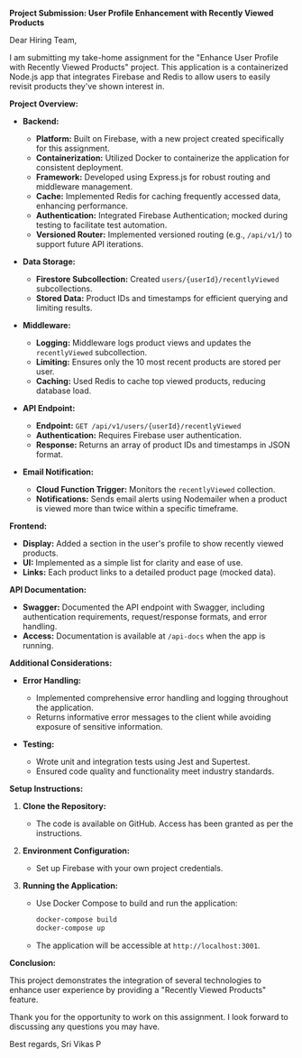 **Project Submission: User Profile Enhancement with Recently Viewed Products**

Dear Hiring Team,

I am submitting my take-home assignment for the "Enhance User Profile with Recently Viewed Products" project. This application is a containerized Node.js app that integrates Firebase and Redis to allow users to easily revisit products they've shown interest in.

**Project Overview:**

- **Backend:**
  - **Platform:** Built on Firebase, with a new project created specifically for this assignment.
  - **Containerization:** Utilized Docker to containerize the application for consistent deployment.
  - **Framework:** Developed using Express.js for robust routing and middleware management.
  - **Cache:** Implemented Redis for caching frequently accessed data, enhancing performance.
  - **Authentication:** Integrated Firebase Authentication; mocked during testing to facilitate test automation.
  - **Versioned Router:** Implemented versioned routing (e.g., `/api/v1/`) to support future API iterations.

- **Data Storage:**
  - **Firestore Subcollection:** Created `users/{userId}/recentlyViewed` subcollections.
  - **Stored Data:** Product IDs and timestamps for efficient querying and limiting results.

- **Middleware:**
  - **Logging:** Middleware logs product views and updates the `recentlyViewed` subcollection.
  - **Limiting:** Ensures only the 10 most recent products are stored per user.
  - **Caching:** Used Redis to cache top viewed products, reducing database load.

- **API Endpoint:**
  - **Endpoint:** `GET /api/v1/users/{userId}/recentlyViewed`
  - **Authentication:** Requires Firebase user authentication.
  - **Response:** Returns an array of product IDs and timestamps in JSON format.

- **Email Notification:**
  - **Cloud Function Trigger:** Monitors the `recentlyViewed` collection.
  - **Notifications:** Sends email alerts using Nodemailer when a product is viewed more than twice within a specific timeframe.

**Frontend:**

- **Display:** Added a section in the user's profile to show recently viewed products.
- **UI:** Implemented as a simple list for clarity and ease of use.
- **Links:** Each product links to a detailed product page (mocked data).

**API Documentation:**

- **Swagger:** Documented the API endpoint with Swagger, including authentication requirements, request/response formats, and error handling.
- **Access:** Documentation is available at `/api-docs` when the app is running.

**Additional Considerations:**

- **Error Handling:**
  - Implemented comprehensive error handling and logging throughout the application.
  - Returns informative error messages to the client while avoiding exposure of sensitive information.

- **Testing:**
  - Wrote unit and integration tests using Jest and Supertest.
  - Ensured code quality and functionality meet industry standards.

**Setup Instructions:**

1. **Clone the Repository:**
   - The code is available on GitHub. Access has been granted as per the instructions.

2. **Environment Configuration:**
   - Set up Firebase with your own project credentials.
   
3. **Running the Application:**
   - Use Docker Compose to build and run the application:
     ```bash
     docker-compose build
     docker-compose up
     ```
   - The application will be accessible at `http://localhost:3001`.

**Conclusion:**

This project demonstrates the integration of several technologies to enhance user experience by providing a "Recently Viewed Products" feature.

Thank you for the opportunity to work on this assignment. I look forward to discussing any questions you may have.

Best regards,
Sri Vikas P